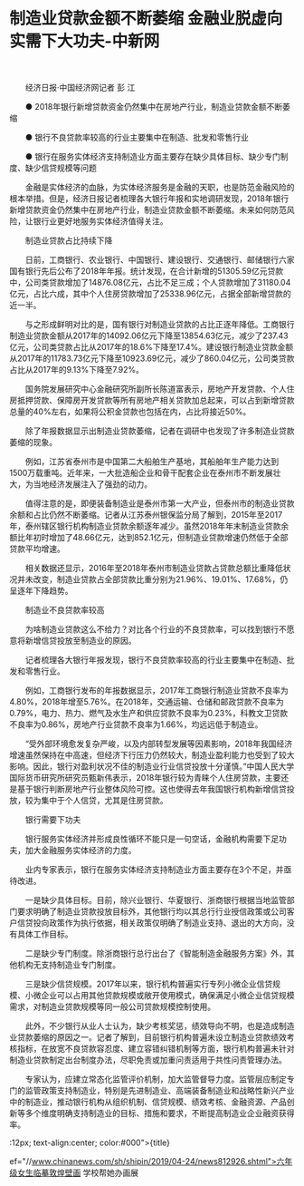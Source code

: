 # 制造业贷款金额不断萎缩 金融业脱虚向实需下大功夫-中新网

　　

　　经济日报·中国经济网记者 彭 江

　　● 2018年银行新增贷款资金仍然集中在房地产行业，制造业贷款金额不断萎缩

　　● 银行不良贷款率较高的行业主要集中在制造、批发和零售行业

　　● 银行在服务实体经济支持制造业方面主要存在缺少具体目标、缺少专门制度、缺少信贷规模等问题

　　金融是实体经济的血脉，为实体经济服务是金融的天职，也是防范金融风险的根本举措。但是，经济日报记者梳理各大银行年报和实地调研发现，2018年银行新增贷款资金仍然集中在房地产行业，制造业贷款金额不断萎缩。未来如何防范风险，让银行业更好地服务实体经济值得关注。

　　制造业贷款占比持续下降

　　日前，工商银行、农业银行、中国银行、建设银行、交通银行、邮储银行六家国有银行先后公布了2018年年报。统计发现，在合计新增的51305.59亿元贷款中，公司类贷款增加了14876.08亿元，占比不足三成；个人贷款增加了31180.04亿元，占比六成，其中个人住房贷款增加了25338.96亿元，占据全部新增贷款的近一半。

　　与之形成鲜明对比的是，国有银行对制造业贷款的占比正逐年降低。工商银行制造业贷款金额从2017年的14092.06亿元下降至13854.63亿元，减少了237.43亿元，公司类贷款占比从2017年的18.6%下降至17.4%。建设银行制造业贷款金额从2017年的11783.73亿元下降至10923.69亿元，减少了860.04亿元，公司类贷款占比从2017年的9.13%下降至7.92%。

　　国务院发展研究中心金融研究所副所长陈道富表示，房地产开发贷款、个人住房抵押贷款、保障房开发贷款等所有房地产相关贷款加总起来，可以占到新增贷款总量的40%左右，如果将公积金贷款也包括在内，占比将接近50%。

　　除了年报数据显示出制造业贷款萎缩，记者在调研中也发现了许多制造业贷款萎缩的现象。

　　例如，江苏省泰州市是中国第二大船舶生产基地，其船舶年生产能力达到1500万载重吨。近年来，一大批造船企业和骨干配套企业在泰州市不断发展壮大，为当地经济发展注入了强劲的动力。

　　值得注意的是，即便装备制造业是泰州市第一大产业，但泰州市的制造业贷款余额和占比仍然不断萎缩。记者从江苏泰州银保监分局了解到，2015年至2017年，泰州辖区银行机构制造业贷款余额逐年减少。虽然2018年年末制造业贷款余额比年初时增加了48.66亿元，达到852.1亿元，但制造业贷款增速仍然低于全部贷款平均增速。

　　相关数据还显示，2016年至2018年泰州市制造业贷款占贷款总额比重降低状况并未改变，制造业贷款占全部贷款比重分别为21.96%、19.01%、17.68%，仍呈逐年下降趋势。

　　制造业不良贷款率较高

　　为啥制造业贷款这么不给力？对比各个行业的不良贷款率，可以找到银行不愿意将新增信贷投放至制造业的原因。

　　记者梳理各大银行年报发现，银行不良贷款率较高的行业主要集中在制造、批发和零售行业。

　　例如，工商银行发布的年报数据显示，2017年工商银行制造业贷款不良率为4.80%，2018年增至5.76%。在2018年，交通运输、仓储和邮政贷款不良率为0.79%，电力、热力、燃气及水生产和供应贷款不良率为0.23%，科教文卫贷款不良率为0.86%，房地产行业贷款不良率为1.66%，均远远低于制造业。

　　“受外部环境愈发复杂严峻，以及内部转型发展等因素影响，2018年我国经济增速虽然保持在中高速，但经济下行压力仍然较大，制造业盈利能力也受到了较大影响。因此，银行对盈利状况不佳的制造业行业信贷投放十分谨慎。”中国人民大学国际货币研究所研究员甄新伟表示，2018年银行较为青睐个人住房贷款，主要还是基于银行判断房地产行业整体风险可控。这也使得去年我国银行机构新增信贷投放，较为集中于个人信贷，尤其是住房贷款。

　　银行需要下功夫

　　银行服务实体经济并形成良性循环不能只是一句空话，金融机构需要下足功夫，加大金融服务实体经济的力度。

　　业内专家表示，银行在服务实体经济支持制造业方面主要存在3个不足，并亟待改进。

　　一是缺少具体目标。目前，除兴业银行、华夏银行、浙商银行根据当地监管部门要求明确了制造业贷款投放目标外，其他银行均以其总行行业授信政策或公司客户信贷投向政策作为执行依据，相关政策仅明确了制造业支持、退出的大方向，没有具体工作目标。

　　二是缺少专门制度。除浙商银行总行出台了《智能制造金融服务方案》外，其他机构无支持制造业专门制度。

　　三是缺少信贷规模。2017年以来，银行机构普遍实行专列小微企业信贷规模、小微企业可以占用其他贷款规模或敞开使用模式，确保满足小微企业信贷规模需求，对制造业贷款规模等同一般公司贷款规模控制使用。

　　此外，不少银行从业人士认为，缺少考核奖惩，绩效导向不明，也是造成制造业贷款萎缩的原因之一。记者了解到，目前银行机构普遍未设立制造业贷款绩效考核指标，在放宽不良贷款容忍度、建立容错纠错机制等方面，银行机构普遍未针对制造业贷款制定出台制度办法，尽职免责或加重问责适用于共性问责管理办法。

　　专家认为，应建立常态化监管评价机制，加大监管督导力度。监管层应制定专门的监管政策支持制造业，特别是先进制造业、高端装备制造业和战略性新兴产业中的制造业，推动银行机构从组织机制、信贷规模、绩效考核、金融资源、产品创新等多个维度明确支持制造业的目标、措施和要求，不断提高制造业企业融资获得率。

:12px; text-align:center; color:#000">{title}

ef="//www.chinanews.com/sh/shipin/2019/04-24/news812926.shtml">六年级女生临摹敦煌壁画 学校帮她办画展
